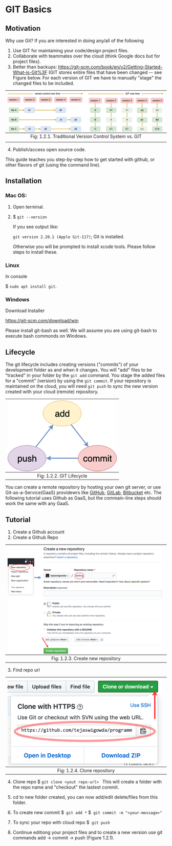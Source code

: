 

# GIT Basics
    
## Motivation

Why use Git? If you are interested in doing any/all of the following

1. Use GIT for maintaining your code/design project files.
2. Collaborate with teammates over the cloud (think Google docs but for project files).
3. Better than backups:
   <https://git-scm.com/book/en/v2/Getting-Started-What-is-Git%3F> (GIT
stores entire files that have been changed -- see Figure below. For each version of GIT we
have to manually "stage" the changed files to be included.

| <img style="display:block;margin:auto" src='../../imgs/vcsVSgit.png'> |   
| :--:                                                                  |   
| <figcaption> Fig: 1.2.1. Traditional Version Control System vs. GIT
</figcaption> |

4. Publish/access open source code.

This guide teaches you step-by-step how to get started with github, or other flavors of git (using the command line).

## Installation

### Mac OS:

1. Open terminal.
2. $ ``git --version``

    If you see output like:
    
    ``git version 2.20.1 (Apple Git-117)``; Git is installed.
    
    Otherwise you will be prompted to install xcode tools. Please follow steps to install these.
    
### Linux

In console

$ ``sudo apt install git``.

### Windows

Download Installer

<https://git-scm.com/download/win>


Please install git-bash as well. We will assume you are using git-bash
to execute bash commonds on Windows.

    



## Lifecycle

The git lifecycle includes creating versions ("commits") of your development folder as and when it changes. You will 
"add" files to be "tracked" in your folder by the `git add` command. You stage the added files for a "commit" (version) by using the `git commit`. If your repository is maintained on the cloud, you will need `git push` to sync the new version created with your cloud (remote) repository.

| <img style="display:block;margin:auto" src='../../imgs/lifecycle.png'> |   
| :--:                                                                   |   
| <figcaption> Fig: 1.2.2. GIT Lifecycle</figcaption>                    |  

You can create a remote repository by hosting your own git server, or use Git-as-a-Service(GaaS) providewrs like [GitHub](https://github.com/), [GitLab](https://gitlab.com), [Bitbucket](https://bitbucket.org/) etc. The following tutorial uses Github as GaaS, but the commain-line steps should work the same with any GaaS.





## Tutorial

1. Create a Github account
2. Create a Github Repo

| <img style="display:block;margin:auto" src='../../imgs/new.png'> |
| :--:                                                             |
| <figcaption> Fig: 1.2.3. Create new repository </figcaption>     |
    
3. Find repo url

| <img style="display:block;margin:auto" src='../../imgs/clone.png'> | 
| :--:                                                               |
| <figcaption> Fig: 1.2.4. Clone repository </figcaption>            | 

4. Clone repo
    $ ``git clone <yout repo-url> ``
    This will create a folder with the repo name and "checkout" the lastest commit.
    
5. cd to new folder created, you can now add/edit delete/files from this folder.

6. To create new commit
    $`` git add *``
    $`` git commit -m "<your-message>"``
    
7. To sync your repo with cloud repo
        $`` git push``

8. Continue editiong your project files and to create a new version use
   git commands add -> commit -> push (Figure 1.2.1).
